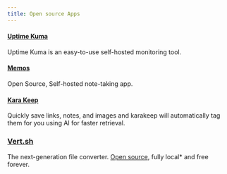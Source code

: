 ```yaml
---
title: Open source Apps
---
```


#### [Uptime Kuma](https://github.com/louislam/uptime-kuma)

Uptime Kuma is an easy-to-use self-hosted monitoring tool.

#### [Memos](https://www.usememos.com/)

Open Source, Self-hosted note-taking app.

#### [Kara Keep](https://karakeep.app/)

Quickly save links, notes, and images and karakeep will automatically tag them for you using AI for faster retrieval.

### [Vert.sh](https://vert.sh/)

The next-generation file converter. [Open source](https://github.com/VERT-sh/VERT), fully local* and free forever.
